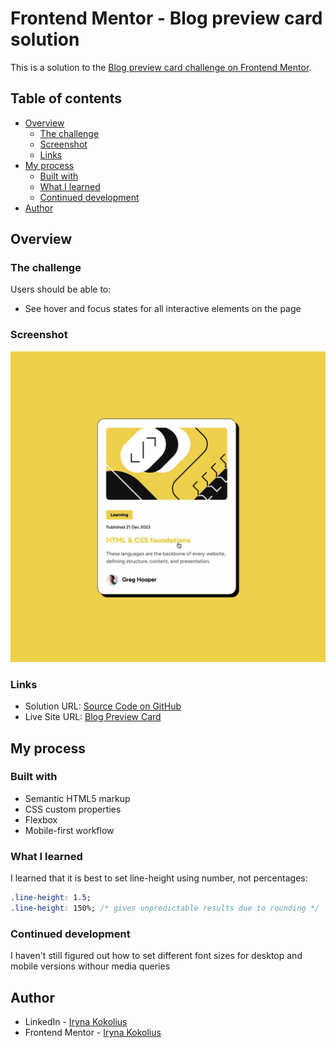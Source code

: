 # Frontend Mentor - Blog preview card solution

This is a solution to the [Blog preview card challenge on Frontend Mentor](https://www.frontendmentor.io/challenges/blog-preview-card-ckPaj01IcS).

## Table of contents

- [Overview](#overview)
  - [The challenge](#the-challenge)
  - [Screenshot](#screenshot)
  - [Links](#links)
- [My process](#my-process)
  - [Built with](#built-with)
  - [What I learned](#what-i-learned)
  - [Continued development](#continued-development)
- [Author](#author)

## Overview

### The challenge

Users should be able to:

- See hover and focus states for all interactive elements on the page

### Screenshot

![Desktop on Hover](./screenshot.jpg)

### Links

- Solution URL: [Source Code on GitHub](https://github.com/ikokolius/blog-preview-card)
- Live Site URL: [Blog Preview Card](https://ikokolius.github.io/blog-preview-card)

## My process

### Built with

- Semantic HTML5 markup
- CSS custom properties
- Flexbox
- Mobile-first workflow

### What I learned

I learned that it is best to set line-height using number, not percentages:

```css
.line-height: 1.5;
.line-height: 150%; /* gives unpredictable results due to rounding */
```

### Continued development

I haven't still figured out how to set different font sizes for desktop and mobile versions withour media queries

## Author

- LinkedIn - [Iryna Kokolius](https://linkedin.com/in/iryna-kokolius)
- Frontend Mentor - [Iryna Kokolius](https://www.frontendmentor.io/profile/ikokolius)
